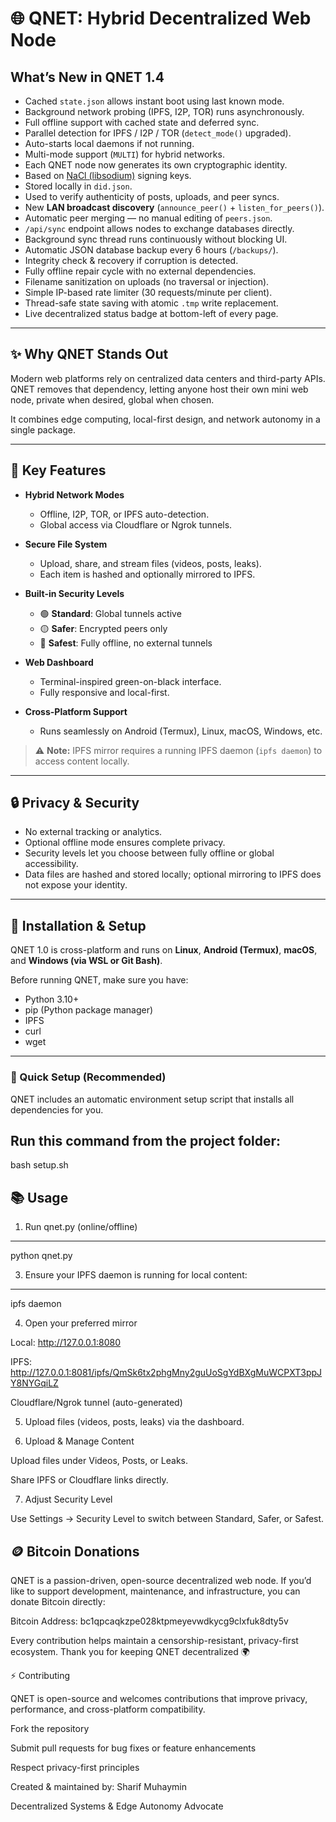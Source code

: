 # 🌐 QNET: Hybrid Decentralized Web Node

## What’s New in QNET 1.4

- Cached `state.json` allows instant boot using last known mode.
- Background network probing (IPFS, I2P, TOR) runs asynchronously.
- Full offline support with cached state and deferred sync.
- Parallel detection for IPFS / I2P / TOR (`detect_mode()` upgraded).
- Auto-starts local daemons if not running.
- Multi-mode support (`MULTI`) for hybrid networks.
- Each QNET node now generates its own cryptographic identity.
- Based on [NaCl (libsodium)](https://pynacl.readthedocs.io/) signing keys.
- Stored locally in `did.json`.
- Used to verify authenticity of posts, uploads, and peer syncs.
- New **LAN broadcast discovery** (`announce_peer()` + `listen_for_peers()`).
- Automatic peer merging — no manual editing of `peers.json`.
- `/api/sync` endpoint allows nodes to exchange databases directly.
- Background sync thread runs continuously without blocking UI.
- Automatic JSON database backup every 6 hours (`/backups/`).
- Integrity check & recovery if corruption is detected.
- Fully offline repair cycle with no external dependencies.
- Filename sanitization on uploads (no traversal or injection).
- Simple IP-based rate limiter (30 requests/minute per client).
- Thread-safe state saving with atomic `.tmp` write replacement.
- Live decentralized status badge at bottom-left of every page.

---

## ✨ Why QNET Stands Out

Modern web platforms rely on centralized data centers and third-party APIs.  
QNET removes that dependency, letting anyone host their own mini web node, private when desired, global when chosen.

It combines edge computing, local-first design, and network autonomy in a single package.

---

## 🚀 Key Features

- **Hybrid Network Modes**
  - Offline, I2P, TOR, or IPFS auto-detection.
  - Global access via Cloudflare or Ngrok tunnels.

- **Secure File System**
  - Upload, share, and stream files (videos, posts, leaks).
  - Each item is hashed and optionally mirrored to IPFS.

- **Built-in Security Levels**
  - 🟢 **Standard**: Global tunnels active  
  - 🟡 **Safer**: Encrypted peers only  
  - 🔴 **Safest**: Fully offline, no external tunnels

- **Web Dashboard**
  - Terminal-inspired green-on-black interface.
  - Fully responsive and local-first.

- **Cross-Platform Support**
  - Runs seamlessly on Android (Termux), Linux, macOS, Windows, etc.

> ⚠️ **Note:** IPFS mirror requires a running IPFS daemon (`ipfs daemon`) to access content locally.

---

## 🔒 Privacy & Security

- No external tracking or analytics.  
- Optional offline mode ensures complete privacy.  
- Security levels let you choose between fully offline or global accessibility.  
- Data files are hashed and stored locally; optional mirroring to IPFS does not expose your identity.  

---

## 🧰 Installation & Setup

QNET 1.0 is cross-platform and runs on **Linux**, **Android (Termux)**, **macOS**, and **Windows (via WSL or Git Bash)**.

Before running QNET, make sure you have:
- Python 3.10+  
- pip (Python package manager)  
- IPFS  
- curl  
- wget  

---

### 🔧 Quick Setup (Recommended)

QNET includes an automatic environment setup script that installs all dependencies for you.

Run this command from the project folder:
---
bash setup.sh

## 📚 Usage

1. Run qnet.py (online/offline)
---
python qnet.py

3. Ensure your IPFS daemon is running for local content:  
---
ipfs daemon

4. Open your preferred mirror

Local: http://127.0.0.1:8080

IPFS: http://127.0.0.1:8081/ipfs/QmSk6tx2phgMny2guUoSgYdBXgMuWCPXT3ppJY8NYGqiLZ

Cloudflare/Ngrok tunnel (auto-generated)

5. Upload files (videos, posts, leaks) via the dashboard.

6. Upload & Manage Content

Upload files under Videos, Posts, or Leaks.

Share IPFS or Cloudflare links directly.

7. Adjust Security Level

Use Settings → Security Level to switch between Standard, Safer, or Safest.

## 🪙 Bitcoin Donations

QNET is a passion-driven, open-source decentralized web node.
If you’d like to support development, maintenance, and infrastructure, you can donate Bitcoin directly:

Bitcoin Address:
bc1qpcaqkzpe028ktpmeyevwdkycg9clxfuk8dty5v

Every contribution helps maintain a censorship-resistant, privacy-first ecosystem.
Thank you for keeping QNET decentralized 🌍

⚡ Contributing

QNET is open-source and welcomes contributions that improve privacy, performance, and cross-platform compatibility.

Fork the repository

Submit pull requests for bug fixes or feature enhancements

Respect privacy-first principles

Created & maintained by:
Sharif Muhaymin

Decentralized Systems & Edge Autonomy Advocate
